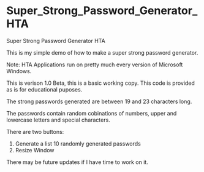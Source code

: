 # Super_Strong_Password_Generator_HTA
Super Strong Password Generator HTA


This is my simple demo of how to make a super strong password generator.

Note: HTA Applications run on pretty much every version of Microsoft Windows.

This is verison 1.0 Beta, this is a basic working copy.
This code is provided as is for educational puposes.


The strong passwords generated are between 19 and 23 characters long.


The passwords contain random cobinations of numbers, upper and lowercase letters and special characters.


There are two buttons:

1. Generate a list 10 randomly generated passwords
2. Resize Window

There may be future updates if I have time to work on it.

